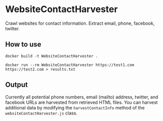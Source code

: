# WebsiteContactHarvester
Crawl websites for contact information. Extract email, phone, facebook, twitter.

## How to use

`docker build -t WebsiteContactHarvester .`

`docker run --rm WebsiteContactHarvester https://test1.com https://test2.com > results.txt`
  
## Output
Currently all potential phone numbers, email (mailto) address, twitter, and facebook URLs are harvested from retrieved HTML files.
You can harvest additional data by modifying the `harvestContactInfo` method of the `websiteContactHarvester.js` class.
